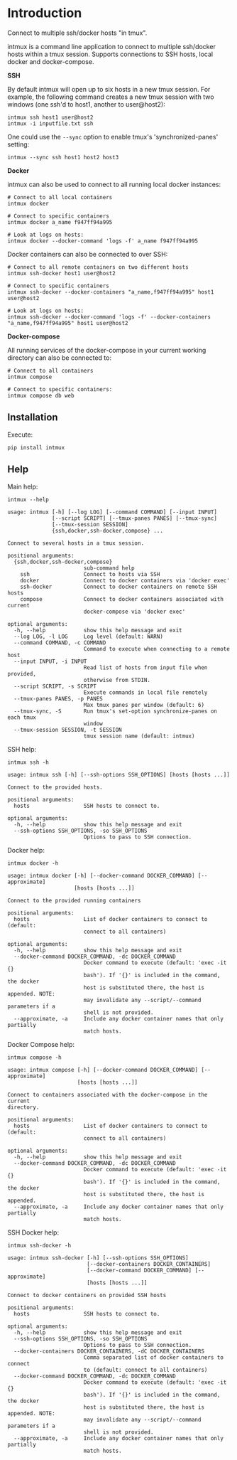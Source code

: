 Introduction
============

Connect to multiple ssh/docker hosts "in tmux".

intmux is a command line application to connect to multiple ssh/docker hosts
within a tmux session. Supports connections to SSH hosts, local docker and
docker-compose.

**SSH**

By default intmux will open up to six hosts in a new tmux session. For example,
the following command creates a new tmux session with two windows (one ssh'd to
host1, another to user@host2):

    intmux ssh host1 user@host2
    intmux -i inputfile.txt ssh

One could use the `--sync` option to enable tmux's 'synchronized-panes' setting:

    intmux --sync ssh host1 host2 host3

**Docker**

intmux can also be used to connect to all running local docker instances:

    # Connect to all local containers
    intmux docker

    # Connect to specific containers
    intmux docker a_name f947ff94a995

    # Look at logs on hosts:
    intmux docker --docker-command 'logs -f' a_name f947ff94a995

Docker containers can also be connected to over SSH:

    # Connect to all remote containers on two different hosts
    intmux ssh-docker host1 user@host2

    # Connect to specific containers
    intmux ssh-docker --docker-containers "a_name,f947ff94a995" host1 user@host2

    # Look at logs on hosts:
    intmux ssh-docker --docker-command 'logs -f' --docker-containers "a_name,f947ff94a995" host1 user@host2

**Docker-compose**

All running services of the docker-compose in your current working directory can
also be connected to:

    # Connect to all containers
    intmux compose

    # Connect to specific containers:
    intmux compose db web


Installation
------------

Execute:

    pip install intmux

Help
----


Main help:

    intmux --help

    usage: intmux [-h] [--log LOG] [--command COMMAND] [--input INPUT]
                  [--script SCRIPT] [--tmux-panes PANES] [--tmux-sync]
                  [--tmux-session SESSION]
                  {ssh,docker,ssh-docker,compose} ...

    Connect to several hosts in a tmux session.

    positional arguments:
      {ssh,docker,ssh-docker,compose}
                            sub-command help
        ssh                 Connect to hosts via SSH
        docker              Connect to docker containers via 'docker exec'
        ssh-docker          Connect to docker containers on remote SSH hosts
        compose             Connect to docker containers associated with current
                            docker-compose via 'docker exec'

    optional arguments:
      -h, --help            show this help message and exit
      --log LOG, -l LOG     Log level (default: WARN)
      --command COMMAND, -c COMMAND
                            Command to execute when connecting to a remote host
      --input INPUT, -i INPUT
                            Read list of hosts from input file when provided,
                            otherwise from STDIN.
      --script SCRIPT, -s SCRIPT
                            Execute commands in local file remotely
      --tmux-panes PANES, -p PANES
                            Max tmux panes per window (default: 6)
      --tmux-sync, -S       Run tmux's set-option synchronize-panes on each tmux
                            window
      --tmux-session SESSION, -t SESSION
                            tmux session name (default: intmux)

SSH help:

    intmux ssh -h

    usage: intmux ssh [-h] [--ssh-options SSH_OPTIONS] [hosts [hosts ...]]

    Connect to the provided hosts.

    positional arguments:
      hosts                 SSH hosts to connect to.

    optional arguments:
      -h, --help            show this help message and exit
      --ssh-options SSH_OPTIONS, -so SSH_OPTIONS
                            Options to pass to SSH connection.

Docker help:

    intmux docker -h

    usage: intmux docker [-h] [--docker-command DOCKER_COMMAND] [--approximate]
                         [hosts [hosts ...]]

    Connect to the provided running containers

    positional arguments:
      hosts                 List of docker containers to connect to (default:
                            connect to all containers)

    optional arguments:
      -h, --help            show this help message and exit
      --docker-command DOCKER_COMMAND, -dc DOCKER_COMMAND
                            Docker command to execute (default: 'exec -it {}
                            bash'). If '{}' is included in the command, the docker
                            host is substituted there, the host is appended. NOTE:
                            may invalidate any --script/--command parameters if a
                            shell is not provided.
      --approximate, -a     Include any docker container names that only partially
                            match hosts.

Docker Compose help:

    intmux compose -h

    usage: intmux compose [-h] [--docker-command DOCKER_COMMAND] [--approximate]
                          [hosts [hosts ...]]

    Connect to containers associated with the docker-compose in the current
    directory.

    positional arguments:
      hosts                 List of docker containers to connect to (default:
                            connect to all containers)

    optional arguments:
      -h, --help            show this help message and exit
      --docker-command DOCKER_COMMAND, -dc DOCKER_COMMAND
                            Docker command to execute (default: 'exec -it {}
                            bash'). If '{}' is included in the command, the docker
                            host is substituted there, the host is appended.
      --approximate, -a     Include any docker container names that only partially
                            match hosts.
SSH Docker help:

    intmux ssh-docker -h

    usage: intmux ssh-docker [-h] [--ssh-options SSH_OPTIONS]
                             [--docker-containers DOCKER_CONTAINERS]
                             [--docker-command DOCKER_COMMAND] [--approximate]
                             [hosts [hosts ...]]

    Connect to docker containers on provided SSH hosts

    positional arguments:
      hosts                 SSH hosts to connect to.

    optional arguments:
      -h, --help            show this help message and exit
      --ssh-options SSH_OPTIONS, -so SSH_OPTIONS
                            Options to pass to SSH connection.
      --docker-containers DOCKER_CONTAINERS, -dC DOCKER_CONTAINERS
                            Comma separated list of docker containers to connect
                            to (default: connect to all containers)
      --docker-command DOCKER_COMMAND, -dc DOCKER_COMMAND
                            Docker command to execute (default: 'exec -it {}
                            bash'). If '{}' is included in the command, the docker
                            host is substituted there, the host is appended. NOTE:
                            may invalidate any --script/--command parameters if a
                            shell is not provided.
      --approximate, -a     Include any docker container names that only partially
                            match hosts.
